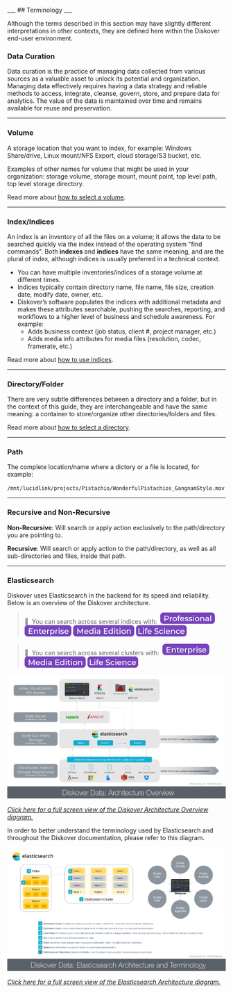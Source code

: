 <p id="terminology"></p>
___
## Terminology
___

Although the terms described in this section may have slightly different interpretations in other contexts, they are defined here within the Diskover end-user environment.

### Data Curation

Data curation is the practice of managing data collected from various sources as a valuable asset to unlock its potential and organization. Managing data effectively requires having a data strategy and reliable methods to access, integrate, cleanse, govern, store, and prepare data for analytics. The value of the data is maintained over time and remains available for reuse and preservation.

<p id="storage_volume"></p>

___
### Volume

A storage location that you want to index, for example: Windows Share/drive, Linux mount/NFS Export, cloud storage/S3 bucket, etc.

Examples of other names for volume that might be used in your organization: storage volume, storage mount, mount point, top level path, top level storage directory.

Read more about [how to select a volume](#select_volume).

<p id="index"></p>

___
### Index/Indices

An index is an inventory of all the files on a volume; it allows the data to be searched quickly via the index instead of the operating system "find commands". Both  **indexes**  and  **indices**  have the same meaning, and are the plural of index, although indices is usually preferred in a technical context.

- You can have multiple inventories/indices of a storage volume at different times.
- Indices typically contain directory name, file name, file size, creation date, modify date, owner, etc.
- Diskover’s software populates the indices with additional metadata and makes these attributes searchable, pushing the searches, reporting, and workflows to a higher level of business and schedule awareness. For example:
	- Adds business context (job status, client #, project manager, etc.)
	- Adds media info attributes for media files (resolution, codec, framerate, etc.)

Read more about [how to use indices](#indices).

<p id="directory"></p>

___
### Directory/Folder

There are very subtle differences between a directory and a folder, but in the context of this guide, they are interchangeable and have the same meaning: a container to store/organize other directories/folders and files.

Read more about [how to select a directory](#select_directory).

<p id="path"></p>

___
### Path

The complete location/name where a dictory or a file is located, for example:

`/mnt/lucidlink/projects/Pistachio/WonderfulPistachios_GangnamStyle.mov`

<p id="recursive"></p>

___
### Recursive and Non-Recursive

**Non-Recursive**: Will search or apply action exclusively to the path/directory you are pointing to.

**Recursive**: Will search or apply action to the path/directory, as well as all sub-directories and files, inside that path.

<p id="elasticsearch_terminology"></p>

___
### Elasticsearch

Diskover uses Elasticsearch in the backend for its speed and reliability. Below is an overview of the Diskover architecture.

> 🔆 &nbsp;You can search across several indices with: &nbsp;![Image: Professional Edition Label](images/button_edition_professional.png)&nbsp;![Image: Enterprise Edition Label](images/button_edition_enterprise.png)&nbsp;![Image: AJA Diskover Media Edition Label](images/button_edition_media.png)&nbsp;![Image: Diskover Life Science Edition Label](images/button_edition_life_science.png)

> 🔆 &nbsp;You can search across several clusters with: &nbsp;![Image: Enterprise Edition Label](images/button_edition_enterprise.png)&nbsp;![Image: AJA Diskover Media Edition Label](images/button_edition_media.png)&nbsp;![Image: Diskover Life Science Edition Label](images/button_edition_life_science.png)

![Image: Diskover Architecture Overview](images/diagram_diskover_architecture_overview.png)

_[Click here for a full screen view of the Diskover Architecture Overview diagram.](images/diagram_diskover_architecture_overview.png)_

In order to better understand the terminology used by Elasticsearch and throughout the Diskover documentation, please refer to this diagram.

![Image: Diskover Architecture Overview](images/diagram_diskover_elasticsearch_architecture.png)

_[Click here for a full screen view of the Elasticsearch Architecture diagram.](images/diagram_diskover_elasticsearch_architecture.png)_
